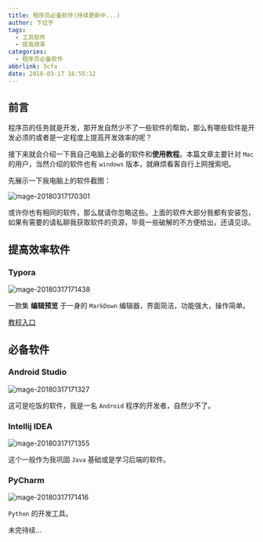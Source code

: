 ```yaml
---
title: 程序员必备软件(持续更新中...)
author: 下位子
tags:
  - 工具软件
  - 提高效率
categories:
  - 程序员必备软件
abbrlink: 3cfa
date: 2018-03-17 16:55:12
---
```


## 前言

程序员的任务就是开发，那开发自然少不了一些软件的帮助，那么有哪些软件是开发必须的或者是一定程度上提高开发效率的呢？

接下来就会介绍一下我自己电脑上必备的软件和**使用教程**。本篇文章主要针对 `Mac` 的用户，当然介绍的软件也有 `windows` 版本，就麻烦看客自行上网搜索吧。

先展示一下我电脑上的软件截图：

<!-- more -->

![mage-20180317170301](http://owj4ejy7m.bkt.clouddn.com/2018-03-17-image-201803171703014.png)

或许你也有相同的软件，那么就请你忽略这些。上面的软件大部分我都有安装包，如果有需要的请私聊我获取软件的资源，毕竟一些破解的不方便给出，还请见谅。

## 提高效率软件

### Typora

![mage-20180317171438](http://owj4ejy7m.bkt.clouddn.com/2018-03-17-image-201803171714388.png)

一款集 **编辑预览** 于一身的 `MarkDown` 编辑器，界面简洁，功能强大，操作简单。

[教程入口](http://xiaweizi.cn/article/typora/)



## 必备软件

### Android Studio

![mage-20180317171327](http://owj4ejy7m.bkt.clouddn.com/2018-03-17-image-201803171713278.png)

这可是吃饭的软件，我是一名 `Android` 程序的开发者，自然少不了。

### Intellij IDEA

![mage-20180317171355](http://owj4ejy7m.bkt.clouddn.com/2018-03-17-image-201803171713555.png)

这个一般作为我巩固 `Java` 基础或是学习后端的软件。

### PyCharm

![mage-20180317171416](http://owj4ejy7m.bkt.clouddn.com/2018-03-17-image-201803171714167.png)

`Python` 的开发工具。



未完待续...


